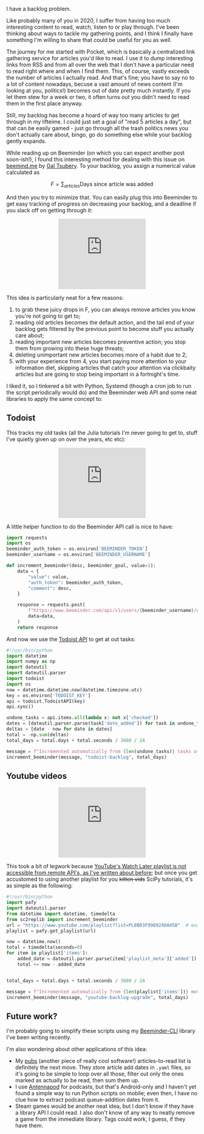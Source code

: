 <!--
.. title: Dealing with backlogs
.. slug: backlogs
.. date: 2020-05-17 13:25:00 UTC+02:00
.. tags: python,scripting
.. category: Personal productivity scripting
.. link: 
.. description: 
.. type: text
.. has_math: true
-->


I have a backlog problem.

Like probably many of you in 2020, I suffer from having too much interesting
content to read, watch, listen to or play through. I've been thinking about
ways to tackle my gathering points, and I think I finally have something I'm
willing to share that could be useful for you as well.

<!-- TEASER_END -->

The journey for me started with Pocket, which is basically a centralized link
gathering service for articles you'd like to read.  I use it to dump
interesting links from RSS and from all over the web that I don't have a
particular need to read right where and when I find them. This, of course,
vastly exceeds the number of articles I actually read. And that's fine; you
have to say no to a lot of content nowadays, becuse a vast amount of news
content (I'm looking at you, politics!) becomes out of date pretty much
instantly. If you let them stew for a week or two, it often turns out you
didn't need to read them in the first place anyway.

Still, my backlog has become a hoard of way too many articles to get through in
my lifteime. I could just set a goal of "read 5 articles a day", but that can
be easily gamed - just go through all the trash politics news you don't
actually care about, bingo, go do something else while your backlog gently
expands.

While reading up on Beeminder (on which you can expect another post soon-ish!),
I found this interesting method for dealing with this issue on
[beemind.me](https://beemind.me/goals/pocket/article_days_linear) by [Gal
Tsubery](https://github.com/tsubery). To your backlog, you assign a numerical
value calculated as

$$ F = \sum_{articles} \text{Days since article was added} $$

And then you try to minimize that. You can easily plug this into Beeminder to
get easy tracking of progress on decreasing your backlog, and a deadline if you slack
off on getting through it:

<center><iframe src="https://www.beeminder.com/widget?slug=pocket-backlog&username=stanczakdominik" height="185px" width="230px" frameborder="0px" ></iframe></center>

This idea is particularly neat for a few reasons:

1. to grab these juicy drops in F, you can always remove articles you know you're not going to get to;
2. reading old articles becomes the default action, and the tail end of your backlog gets filtered by the previous point to become stuff you actually care about;
3. reading important new articles becomes preventive action; you stop them from growing into these huge threats;
4. deleting unimportant new articles becomes more of a habit due to 2;
5. with your experience from 4, you start paying more attention to your information diet, skipping articles that catch your attention via clickbaity articles but are going to stop being important in a fortnight's time.

I liked it, so I tinkered a bit with Python, Systemd (though a cron job to run the script periodically would do) and the Beeminder web API and some neat libraries to apply the same concept to:

## Todoist

This tracks my old tasks (all the Julia tutorials I'm never going to get to,
stuff I've quietly given up on over the years, etc etc):

<center><iframe src="https://www.beeminder.com/widget?slug=todoist-backlog&username=stanczakdominik" height="185px" width="230px" frameborder="0px" ></iframe></center>

A little helper function to do the Beeminder API call is nice to have:

```python
import requests
import os
beeminder_auth_token = os.environ['BEEMINDER_TOKEN']
beeminder_username = os.environ['BEEMINDER_USERNAME']

def increment_beeminder(desc, beeminder_goal, value=1):
    data = {
        "value": value,
        "auth_token": beeminder_auth_token,
        "comment": desc,
    }

    response = requests.post(
        f"https://www.beeminder.com/api/v1/users/{beeminder_username}/goals/{beeminder_goal}/datapoints.json",
        data=data,
    )
    return response
```

And now we use the [Todoist API](https://pypi.org/project/todoist-python/) to get at out tasks:
```python
#!/usr/bin/python
import datetime
import numpy as np
import dateutil
import dateutil.parser
import todoist
import os
now = datetime.datetime.now(datetime.timezone.utc)
key = os.environ['TODOIST_KEY']
api = todoist.TodoistAPI(key)
api.sync()

undone_tasks = api.items.all(lambda x: not x['checked'])
dates = [dateutil.parser.parse(task['date_added']) for task in undone_tasks]
deltas = [date - now for date in dates]
total = -np.sum(deltas)
total_days = total.days + total.seconds / 3600 / 24

message = f"Incremented automatically from {len(undone_tasks)} tasks at {now}"
increment_beeminder(message, "todoist-backlog", total_days)

```
## Youtube videos

<center><iframe src="https://www.beeminder.com/widget?slug=youtube-backlog-upgrade&username=stanczakdominik" height="185px" width="230px" frameborder="0px" ></iframe></center>

This took a bit of legwork because [YouTube's Watch Later playlist is not
accessible from remote API's, as I've written about
before](/posts/youtube-watch-later-export.rst); but once you get accustomed to
using another playlist for you ~~kitten vids~~ SciPy tutorials, it's as simple
as the following:

```python
#!/usr/bin/python
import pafy
import dateutil.parser
from datetime import datetime, timedelta
from sc2replib import increment_beeminder
url = "https://www.youtube.com/playlist?list=PL8B03F998924DA45B"  # example playlist ID
playlist = pafy.get_playlist(url)

now = datetime.now()
total = timedelta(seconds=0)
for item in playlist['items']:
    added_date = dateutil.parser.parse(item['playlist_meta']['added'])
    total += now - added_date


total_days = total.days + total.seconds / 3600 / 24

message = f"Incremented automatically from {len(playlist['items'])} movies at {now}"
increment_beeminder(message, "youtube-backlog-upgrade", total_days)
```

## Future work?

I'm probably going to simplify these scripts using my [Beeminder-CLI](https://github.com/StanczakDominik/beeminder-cli/)
library I've been writing recently.

I'm also wondering about other applications of this idea:

* My [pubs](https://github.com/pubs/pubs/) (another piece of really cool software!) articles-to-read list is definitely the next move. They store article add dates in `.yaml` files, so it's going to be simple to loop over all those, filter out only the ones marked as actually to be read, then sum them up.
* I use [Antennapod](https://antennapod.org/) for podcasts, but that's Android-only and I haven't yet found a simple way to run Python scripts on mobile; even then, I have no clue how to extract podcast queue-addition dates from it.
* Steam games would be another neat idea, but I don't know if they have a library API I could read. I also don't know of any way to neatly remove a game from the immediate library. Tags could work, I guess, if they have them.
